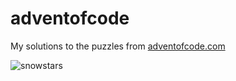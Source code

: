 # adventofcode
My solutions to the puzzles from [adventofcode.com](https://adventofcode.com/)


![snowstars](https://github.com/farosullascogliera/adventofcode/assets/74023273/89b1b30e-dd0a-4a10-a2a8-cfd9a93ffba1)
